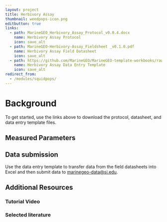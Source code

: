 ```yaml
---
layout: project
title: Herbivory Assay
thumbnail: weedpops-icon.png
editbutton: true
links:
  - path: MarineGEO_Herbivory_Assay_Protocol_v0.0.4.docx
    name: Herbivory Assay Protocol
    icon: save_alt
  - path: MarineGEO-Herbivory-Assay_Fieldsheet _v0.1.0.pdf
    name: Herbivory Assay Field Datasheet
    icon: save_alt
  - path: https://github.com/MarineGEO/MarineGEO-template-workbooks/raw/master/herbivory/Herbivory-Data-Entry-Template.xlsx
    name: Herbivory Assay Data Entry Template
    icon: save_alt
redirect_from:
  - /modules/squidpops/
---
```


# Background



To get started, use the links above to download the protocol, datasheet, and data entry template files.


## Measured Parameters


## Data submission

Use the data entry template to transfer data from the field datasheets into Excel and then submit data to <a href="mailto:marinegeo-data@si.edu">marinegeo-data@si.edu</a>.


## Additional Resources


### Tutorial Video



### Selected literature


